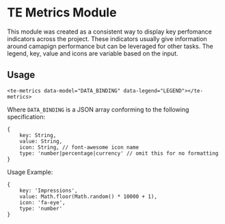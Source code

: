 # TE Metrics Module

This module was created as a consistent way to display key perfomance indicators across the project.  These indicators usually give information
around camapign performance but can be leveraged for other tasks.  The legend, key, value and icons are variable based on the input.

## Usage

    <te-metrics data-model="DATA_BINDING" data-legend="LEGEND"></te-metrics>

Where `DATA_BINDING` is a JSON array conforming to the following specification:

    {
        key: String,
        value: String,
        icon: String, // font-awesome icon name
        type: 'number|percentage|currency' // omit this for no formatting
    }

Usage Example:

    {
        key: 'Impressions',
        value: Math.floor(Math.random() * 10000 + 1),
        icon: 'fa-eye',
        type: 'number'
    }

